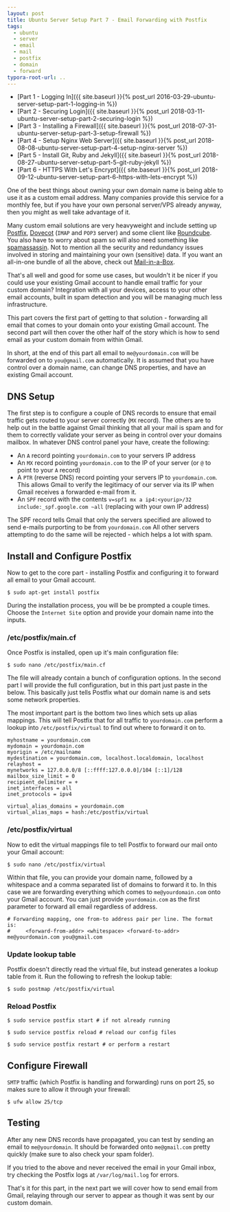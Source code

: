 ```yaml
---
layout: post
title: Ubuntu Server Setup Part 7 - Email Forwarding with Postfix
tags:
  - ubuntu
  - server
  - email
  - mail
  - postfix
  - domain
  - forward
typora-root-url: ..
---
```


- [Part 1 - Logging In]({{ site.baseurl }}{% post_url 2016-03-29-ubuntu-server-setup-part-1-logging-in %})
- [Part 2 - Securing Login]({{ site.baseurl }}{% post_url 2018-03-11-ubuntu-server-setup-part-2-securing-login %})
- [Part 3 - Installing a Firewall]({{ site.baseurl }}{% post_url 2018-07-31-ubuntu-server-setup-part-3-setup-firewall %})
- [Part 4 - Setup Nginx Web Server]({{ site.baseurl }}{% post_url 2018-08-08-ubuntu-server-setup-part-4-setup-nginx-server %})
- [Part 5 - Install Git, Ruby and Jekyll]({{ site.baseurl }}{% post_url 2018-08-27-ubuntu-server-setup-part-5-git-ruby-jekyll %})
- [Part 6 - HTTPS With Let's Encrypt]({{ site.baseurl }}{% post_url 2018-09-12-ubuntu-server-setup-part-6-https-with-lets-encrypt %})

One of the best things about owning your own domain name is being able to use it as a custom email address. Many companies provide this service for a monthly fee, but if you have your own personal server/VPS already anyway, then you might as well take advantage of it.

Many custom email solutions are very heavyweight and include setting up [Postfix](http://www.postfix.org/), [Dovecot](https://www.dovecot.org/) (`IMAP` and `POP3` server) and some client like [Roundcube](https://roundcube.net/). You also have to worry about spam so will also need something like [spamassassin](https://spamassassin.apache.org/). Not to mention all the security and redundancy issues involved in storing and maintaining your own (sensitive) data. If you want an all-in-one bundle of all the above, check out [Mail-in-a-Box](https://mailinabox.email/).

That's all well and good for some use cases, but wouldn't it be nicer if you could use your existing Gmail account to handle email traffic for your custom domain? Integration with all your devices, access to your other email accounts, built in spam detection and you will be managing much less infrastructure.

This part covers the first part of getting to that solution - forwarding all email that comes to your domain onto your existing Gmail account. The second part will then cover the other half of the story which is how to send email as your custom domain from within Gmail.

In short, at the end of this part all email to `me@yourdomain.com` will be forwarded on to `you@gmail.com` automatically. It is assumed that you have control over a domain name, can change DNS properties, and have an existing Gmail account.

## DNS Setup

The first step is to configure a couple of DNS records to ensure that email traffic gets routed to your server correctly (`MX` record). The others are to help out in the battle against Gmail thinking that all your mail is spam and for them to correctly validate your server as being in control over your domains mailbox. In whatever DNS control panel your have, create the following:

- An `A` record pointing `yourdomain.com` to your servers IP address
- An `MX` record pointing `yourdomain.com` to the IP of your server (or `@` to point to your `A` record)
- A `PTR` (reverse DNS) record pointing your servers IP to `yourdomain.com`. This allows Gmail to verify the legitimacy of our server via its IP when Gmail receives a forwarded e-mail from it.
- An `SPF` record with the contents `v=spf1 mx a ip4:<yourip>/32 include:_spf.google.com ~all` (replacing with your own IP address)

The SPF record tells Gmail that only the servers specified are allowed to send e-mails purporting to be from `yourdomain.com` All other servers attempting to do the same will be rejected - which helps a lot with spam.

## Install and Configure Postfix

Now to get to the core part - installing Postfix and configuring it to forward all email to your Gmail account.

```shell
$ sudo apt-get install postfix
```

During the installation process, you will be be prompted a couple times. Choose the `Internet Site` option and provide your domain name into the inputs.

### /etc/postfix/main.cf

Once Postfix is installed, open up it's main configuration file:

```shell
$ sudo nano /etc/postfix/main.cf
```

The file will already contain a bunch of configuration options. In the second part I will provide the full configuration, but in this part just paste in the below. This basically just tells Postfix what our domain name is and sets some network properties.

The most important part is the bottom two lines which sets up alias mappings. This will tell Postfix that for all traffic to `yourdomain.com` perform a lookup into `/etc/postfix/virtual` to find out where to forward it on to.

```
myhostname = yourdomain.com
mydomain = yourdomain.com
myorigin = /etc/mailname
mydestination = yourdomain.com, localhost.localdomain, localhost
relayhost =
mynetworks = 127.0.0.0/8 [::ffff:127.0.0.0]/104 [::1]/128
mailbox_size_limit = 0
recipient_delimiter = +
inet_interfaces = all
inet_protocols = ipv4

virtual_alias_domains = yourdomain.com
virtual_alias_maps = hash:/etc/postfix/virtual
```

### /etc/postfix/virtual

Now to edit the virtual mappings file to tell Postfix to forward our mail onto your Gmail account:

```shell
$ sudo nano /etc/postfix/virtual
```

Within that file, you can provide your domain name, followed by a whitespace and a comma separated list of domains to forward it to. In this case we are forwarding everything which comes to `me@yourdomain.com` onto your Gmail account. You can just provide `yourdomain.com` as the first parameter to forward all email regardless of address.

```
# Forwarding mapping, one from-to address pair per line. The format is:
#     <forward-from-addr> <whitespace> <forward-to-addr>
me@yourdomain.com you@gmail.com
```

### Update lookup table

Postfix doesn't directly read the virtual file, but instead generates a lookup table from it. Run the following to refresh the lookup table:

```shell
$ sudo postmap /etc/postfix/virtual
```

### Reload Postfix

```shell
$ sudo service postfix start # if not already running

$ sudo service postfix reload # reload our config files

$ sudo service postfix restart # or perform a restart
```

## Configure Firewall

`SMTP` traffic (which Postfix is handling and forwarding) runs on port 25, so makes sure to allow it through your firewall:

```shell
$ ufw allow 25/tcp
```

## Testing

After any new DNS records have propagated, you can test by sending an email to `me@yourdomain`. It should be forwarded onto `me@gmail.com` pretty quickly (make sure to also check your spam folder).

If you tried to the above and never received the email in your Gmail inbox, try checking the Postfix logs at `/var/log/mail.log` for errors.

That's it for this part, in the next part we will cover how to send email from Gmail, relaying through our server to appear as though it was sent by our custom domain.